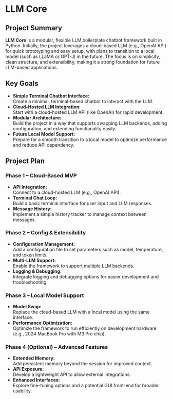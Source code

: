 # LLM Core

## Project Summary
**LLM Core** is a modular, flexible LLM boilerplate chatbot framework built in Python. Initially, the project leverages a cloud-based LLM (e.g., OpenAI API) for quick prototyping and easy setup, with plans to transition to a local model (such as LLaMA or GPT-J) in the future. The focus is on simplicity, clean structure, and extensibility, making it a strong foundation for future LLM-based applications.

## Key Goals
- **Simple Terminal Chatbot Interface:**  
  Create a minimal, terminal-based chatbot to interact with the LLM.
- **Cloud-Hosted LLM Integration:**  
  Start with a cloud-hosted LLM API (like OpenAI) for rapid development.
- **Modular Architecture:**  
  Build the project in a way that supports swapping LLM backends, adding configuration, and extending functionality easily.
- **Future Local Model Support:**  
  Prepare for a smooth transition to a local model to optimize performance and reduce API dependency.

## Project Plan

### Phase 1 – Cloud-Based MVP
- **API Integration:**  
  Connect to a cloud-hosted LLM (e.g., OpenAI API).
- **Terminal Chat Loop:**  
  Build a basic terminal interface for user input and LLM responses.
- **Message History:**  
  Implement a simple history tracker to manage context between messages.

### Phase 2 – Config & Extensibility
- **Configuration Management:**  
  Add a configuration file to set parameters such as model, temperature, and token limits.
- **Multi-LLM Support:**  
  Enable the framework to support multiple LLM backends.
- **Logging & Debugging:**  
  Integrate logging and debugging options for easier development and troubleshooting.

### Phase 3 – Local Model Support
- **Model Swap:**  
  Replace the cloud-based LLM with a local model using the same interface.
- **Performance Optimization:**  
  Optimize the framework to run efficiently on development hardware (e.g., 2024 MacBook Pro with M3 Pro chip).

### Phase 4 (Optional) – Advanced Features
- **Extended Memory:**  
  Add persistent memory beyond the session for improved context.
- **API Exposure:**  
  Develop a lightweight API to allow external integrations.
- **Enhanced Interfaces:**  
  Explore fine-tuning options and a potential GUI front-end for broader usability.